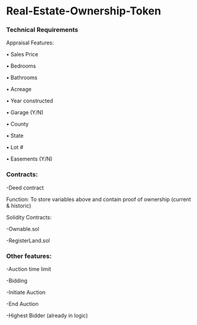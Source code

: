 # Real-Estate-Ownership-Token

### Technical Requirements

Appraisal Features:

•	Sales Price

•	Bedrooms

•	Bathrooms

•	Acreage

•	Year constructed

•	Garage (Y/N)

•	County

•	State

•	Lot #

•	Easements (Y/N)

### Contracts:

-Deed contract

Function: To store variables above and contain proof of ownership (current & historic)

Solidity Contracts:

-Ownable.sol

-RegisterLand.sol

### Other features:

-Auction time limit

-Bidding

-Initiate Auction

-End Auction

-Highest Bidder (already in logic)

